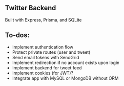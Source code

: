 ## Twitter Backend

Built with Express, Prisma, and SQLite

## To-dos:
- Implement authentication flow
- Protect private routes (user and tweet)
- Send email tokens with SendGrid
- Implement redirection if no account exists upon login
- Implement backend for tweet feed
- Implement cookies (for JWT)?
- Integrate app with MySQL or MongoDB without ORM